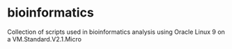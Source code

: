 # bioinformatics
Collection of scripts used in bioinformatics analysis using Oracle Linux 9 on a VM.Standard.V2.1.Micro
